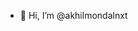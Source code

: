 - 👋 Hi, I’m @akhilmondalnxt

<!---
akhilmondalnxt/akhilmondalnxt is a ✨ special ✨ repository because its `README.md` (this file) appears on your GitHub profile.
You can click the Preview link to take a look at your changes.
--->
